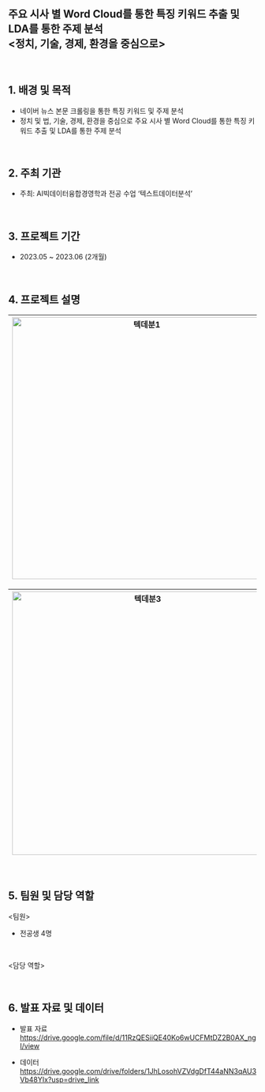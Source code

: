 ## 주요 시사 별 Word Cloud를 통한 특징 키워드 추출 및 LDA를 통한 주제 분석 <br>   <정치, 기술, 경제, 환경을 중심으로>

<br/>

## 1. 배경 및 목적

- 네이버 뉴스 본문 크롤링을 통한 특징 키워드 및 주제 분석
- 정치 및 법, 기술, 경제, 환경을 중심으로 주요 시사 별 Word Cloud를 통한 특징 키워드 추출 및 LDA를 통한 주제 분석

<br/>

## 2. 주최 기관

- 주최: AI빅데이터융합경영학과 전공 수업  ‘텍스트데이터분석’

<br/>

## 3. 프로젝트 기간 
- 2023.05 ~ 2023.06 (2개월)


<br/>

## 4. 프로젝트 설명 
<img width="530" alt="텍데분1" src="https://github.com/Ji-eun-Kim/Text-Data-Analytics/assets/124686375/8ecd0c22-ff86-476c-84d1-6b114c25c668"> | <img width="530" alt="텍데분2" src="https://github.com/Ji-eun-Kim/Text-Data-Analytics/assets/124686375/1e79b8af-1965-480c-843e-226631ba4f54"> 
---|---|

<img width="533" alt="텍데분3" src="https://github.com/Ji-eun-Kim/Text-Data-Analytics/assets/124686375/fa577161-e59f-4d56-b2f0-226cfe4b503b"> | <img width="533" alt="텍데분4" src="https://github.com/Ji-eun-Kim/Text-Data-Analytics/assets/124686375/a1c33180-9ff0-4ab5-8bb5-f23ddc32e228"> 
---|---|

<br/>

## 5. 팀원 및 담당 역할  

<팀원>  
- 전공생 4명

<br>
  
<담당 역할>

<br/>

## 6. 발표 자료 및 데이터

- 발표 자료  
https://drive.google.com/file/d/11RzQESiiQE40Ko6wUCFMtDZ2B0AX_ngI/view

- 데이터  
https://drive.google.com/drive/folders/1JhLosohVZVdgDfT44aNN3qAU3Vb48YIx?usp=drive_link

